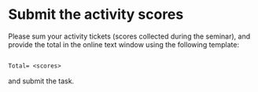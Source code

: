# Submit the activity scores

Please sum your activity tickets (scores collected during the seminar), and provide the total in the online text window using the following template:

```txt

Total= <scores>

```

and submit the task.
